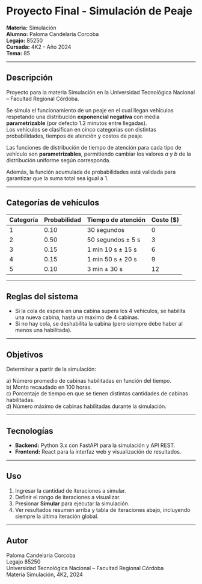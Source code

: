 # Proyecto Final - Simulación de Peaje

**Materia:** Simulación  
**Alumno:** Paloma Candelaria Corcoba  
**Legajo:** 85250  
**Cursada:** 4K2 - Año 2024  
**Tema:** 85

---

## Descripción

Proyecto para la materia Simulación en la Universidad Tecnológica Nacional – Facultad Regional Córdoba.

Se simula el funcionamiento de un peaje en el cual llegan vehículos respetando una distribución **exponencial negativa** con media **parametrizable** (por defecto 1.2 minutos entre llegadas).  
Los vehículos se clasifican en cinco categorías con distintas probabilidades, tiempos de atención y costos de peaje.

Las funciones de distribución de tiempo de atención para cada tipo de vehículo son **parametrizables**, permitiendo cambiar los valores *a* y *b* de la distribución uniforme según corresponda.

Además, la función acumulada de probabilidades está validada para garantizar que la suma total sea igual a 1.

---

## Categorías de vehículos

| Categoría | Probabilidad | Tiempo de atención | Costo ($) |
|-----------|---------------|---------------------|-----------|
| 1         | 0.10          | 30 segundos         | 0         |
| 2         | 0.50          | 50 segundos ± 5 s   | 3         |
| 3         | 0.15          | 1 min 10 s ± 15 s   | 6         |
| 4         | 0.15          | 1 min 50 s ± 20 s   | 9         |
| 5         | 0.10          | 3 min ± 30 s        | 12        |

---

## Reglas del sistema

- Si la cola de espera en una cabina supera los 4 vehículos, se habilita una nueva cabina, hasta un máximo de 4 cabinas.
- Si no hay cola, se deshabilita la cabina (pero siempre debe haber al menos una habilitada).

---

## Objetivos

Determinar a partir de la simulación:

a) Número promedio de cabinas habilitadas en función del tiempo.  
b) Monto recaudado en 100 horas.  
c) Porcentaje de tiempo en que se tienen distintas cantidades de cabinas habilitadas.  
d) Número máximo de cabinas habilitadas durante la simulación.

---

## Tecnologías

- **Backend:** Python 3.x con FastAPI para la simulación y API REST.
- **Frontend:** React para la interfaz web y visualización de resultados.

---

## Uso

1. Ingresar la cantidad de iteraciones a simular.  
2. Definir el rango de iteraciones a visualizar.  
3. Presionar **Simular** para ejecutar la simulación.  
4. Ver resultados resumen arriba y tabla de iteraciones abajo, incluyendo siempre la última iteración global.

---

## Autor

Paloma Candelaria Corcoba  
Legajo 85250  
Universidad Tecnológica Nacional – Facultad Regional Córdoba  
Materia Simulación, 4K2, 2024
